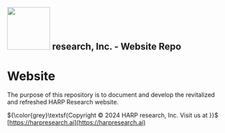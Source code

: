 ## <img src="https://static.wixstatic.com/media/355b75_1c4e29d87f1e449cbdfdb2b623ac66ce~mv2.png/v1/fill/w_292,h_72,fp_0.50_0.50,q_85,usm_0.66_1.00_0.01,enc_auto/355b75_1c4e29d87f1e449cbdfdb2b623ac66ce~mv2.png" width="100"> research, Inc. - **Website Repo**

# Website

The purpose of this repository is to document and develop the revitalized and refreshed HARP Research website.


${\color{grey}\textsf{Copyright © 2024 HARP research, Inc. Visit us at }}$ [https://harpresearch.ai](https://harpresearch.ai)
